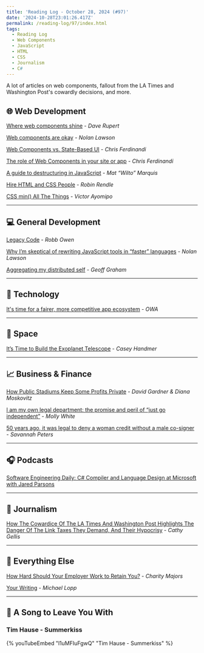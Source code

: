 ```yaml
---
title: 'Reading Log - October 28, 2024 (#97)'
date: '2024-10-28T23:01:26.417Z'
permalink: /reading-log/97/index.html
tags:
  - Reading Log
  - Web Components
  - JavaScript
  - HTML
  - CSS
  - Journalism
  - C#
---
```


A lot of articles on web components, fallout from the LA Times and Washington Post's cowardly decisions, and more.
<!-- excerpt -->

## 🌐 Web Development

[Where web components shine](https://daverupert.com/2024/10/super-web-components-sunshine/) - *Dave Rupert*

[Web components are okay](https://nolanlawson.com/2024/09/28/web-components-are-okay/) - *Nolan Lawson*

[Web Components vs. State-Based UI](https://gomakethings.com/web-components-vs.-state-based-ui/) - *Chris Ferdinandi*

[The role of Web Components in your site or app](https://gomakethings.com/the-role-of-web-components-in-your-site-or-app/) - *Chris Ferdinandi*

[A guide to destructuring in JavaScript](https://piccalil.li/blog/a-guide-to-destructuring-in-javascript/) - *Mat “Wilto” Marquis*

[Hire HTML and CSS People](https://robinrendle.com/notes/hire-html-people/) - *Robin Rendle*

[CSS min() All The Things](https://www.smashingmagazine.com/2024/10/css-min-all-the-things/) - *Victor Ayomipo*

---

## 💻 General Development

[Legacy Code](https://robbowen.digital/wrote-about/legacy-code/) - *Robb Owen*

[Why I’m skeptical of rewriting JavaScript tools in “faster” languages](https://nolanlawson.com/2024/10/20/why-im-skeptical-of-rewriting-javascript-tools-in-faster-languages/) - *Nolan Lawson*

[Aggregating my distributed self](https://css-tricks.com/aggregating-my-distributed-self/) - *Geoff Graham*

---

## 🔌 Technology

[It's time for a fairer, more competitive app ecosystem](https://open-web-advocacy.org/blog/its-time-for-a-fairer-more-competitive-app-ecosystem/) - *OWA*

---

## 🚀 Space

[It’s Time to Build the Exoplanet Telescope](https://www.palladiummag.com/2024/10/18/its-time-to-build-the-exoplanet-telescope/) - *Casey Handmer*

---

## 📈 Business & Finance

[How Public Stadiums Keep Some Profits Private](https://defector.com/how-public-stadiums-keep-some-profits-private) - *David Gardner & Diana Moskovitz*

[I am my own legal department: the promise and peril of “just go independent”](https://www.citationneeded.news/i-am-my-own-legal-department/) - *Molly White*

[50 years ago, it was legal to deny a woman credit without a male co-signer](https://www.marketplace.org/2024/10/21/ecoa-equal-credit-opportunity-act-legacy-impact-women-credit-lending-mortgage/) - *Savannah Peters*

---

## 🎧 Podcasts

[Software Engineering Daily: C# Compiler and Language Design at Microsoft with Jared Parsons](https://softwareengineeringdaily.com/2024/03/26/c-compiler-and-language-design-at-microsoft-with-jared-parsons/)

---

## 📰 Journalism

[How The Cowardice Of The LA Times And Washington Post Highlights The Danger Of The Link Taxes They Demand, And Their Hypocrisy](https://www.techdirt.com/2024/10/28/how-the-cowardice-of-the-la-times-and-washington-post-highlights-the-danger-of-the-link-taxes-they-demand-and-their-hypocrisy/) - *Cathy Gellis*

---

## 🎒 Everything Else

[How Hard Should Your Employer Work to Retain You?](https://charity.wtf/2024/10/11/how-hard-should-your-employer-work-to-retain-you/) - *Charity Majors*

[Your Writing](https://randsinrepose.com/archives/your-writing/) - *Michael Lopp*

---

## 🎵 A Song to Leave You With

<h3 class="music">Tim Hause - Summerkiss</h3>

{% youTubeEmbed "l1uMFIuFgwQ" "Tim Hause - Summerkiss" %}


